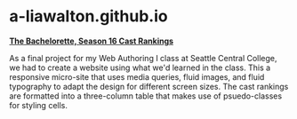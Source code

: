 # a-liawalton.github.io

[**The Bachelorette, Season 16 Cast Rankings**](https://a-liawalton.github.io/bachelorette.html)

As a final project for my Web Authoring I class at Seattle Central College, we had to create a website using what we'd learned in the class. This a responsive micro-site that uses media queries, fluid images, and fluid typography to adapt the design for different screen sizes. The cast rankings are formatted into a three-column table that makes use of psuedo-classes for styling cells.
